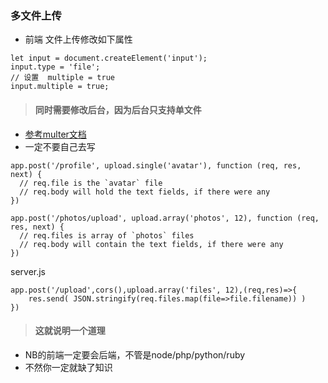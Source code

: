 ### 多文件上传

- 前端 文件上传修改如下属性

```
let input = document.createElement('input');
input.type = 'file';
// 设置  multiple = true
input.multiple = true;
```

> #### 同时需要修改后台，因为后台只支持单文件

- [参考multer文档](https://github.com/expressjs/multer)
- 一定不要自己去写

```
app.post('/profile', upload.single('avatar'), function (req, res, next) {
  // req.file is the `avatar` file
  // req.body will hold the text fields, if there were any
})

app.post('/photos/upload', upload.array('photos', 12), function (req, res, next) {
  // req.files is array of `photos` files
  // req.body will contain the text fields, if there were any
})
```

server.js

```
app.post('/upload',cors(),upload.array('files', 12),(req,res)=>{
    res.send( JSON.stringify(req.files.map(file=>file.filename)) )
})
```

> #### 这就说明一个道理

- NB的前端一定要会后端，不管是node/php/python/ruby
- 不然你一定就缺了知识